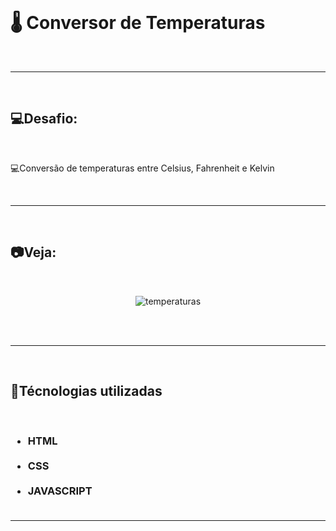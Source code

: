 <br>
<h1>🌡 Conversor de Temperaturas</h1>
<br>
<hr>
<br>
<h2>💻Desafio:</h2>
<br>
<p>💻Conversão de temperaturas entre Celsius, Fahrenheit e Kelvin</p>
<br>
<hr>
<br>
<h2>📷Veja:</h2>
<br>
<div align="center">

![temperaturas](https://user-images.githubusercontent.com/104699555/179593979-90a8cda0-41e3-4fd1-98c8-05505d8da8dc.gif)

<br> <br>
</div>
<hr>
<br>
<h2>🚀Técnologias utilizadas</h2>
<br>
<h3>
<ul>
<li>HTML</li>
<br>
<li>CSS</li>
<br>
<li>JAVASCRIPT</li>
<br>
</ul>
</h3>
<hr>
